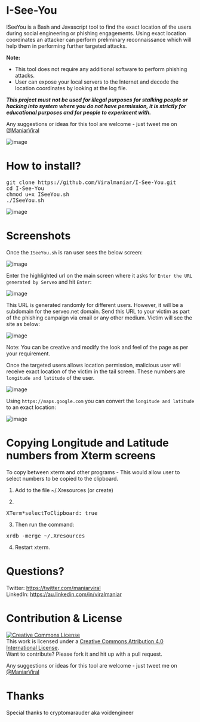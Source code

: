 # I-See-You

ISeeYou is a Bash and Javascript tool to find the exact location of the users during social engineering or phishing engagements. Using exact location coordinates an attacker can perform preliminary reconnaissance which will help them in performing further targeted attacks. 

<B>Note:</B><Br>
- This tool does not require any additional software to perform phishing attacks.
- User can expose your local servers to the Internet and decode the location coordinates by looking at the log file.
  
<B><I>This project must not be used for illegal purposes for stalking people or hacking into system where you do not have permission, it is strictly for educational purposes and for people to experiment with.</I></B>
  
Any suggestions or ideas for this tool are welcome - just tweet me on [@ManiarViral](https://twitter.com/maniarviral)

![image](https://user-images.githubusercontent.com/3501170/55272562-2d894b80-5312-11e9-8fec-0be64a00c317.png)

# How to install?

<pre>
git clone https://github.com/Viralmaniar/I-See-You.git
cd I-See-You
chmod u+x ISeeYou.sh
./ISeeYou.sh
</pre>
![image](https://user-images.githubusercontent.com/3501170/55271795-e9447e00-5306-11e9-8a52-30251d1fc156.png)

# Screenshots

Once the `ISeeYou.sh` is ran user sees the below screen:

![image](https://user-images.githubusercontent.com/3501170/55271919-00846b00-5309-11e9-8002-1007022ed323.png)

Enter the highlighted url on the main screen where it asks for `Enter the URL generated by Serveo` and hit `Enter`:

![image](https://user-images.githubusercontent.com/3501170/55271934-3aee0800-5309-11e9-86bc-6cd1c843e635.png)

This URL is generated randomly for different users. However, it will be a subdomain for the serveo.net domain. Send this URL to your victim as part of the phishing campaign via email or any other medium. Victim will see the site as below:

![image](https://user-images.githubusercontent.com/3501170/55271752-34aa5c80-5306-11e9-87b2-fa4f54321fe3.png)

Note: You can be creative and modify the look and feel of the page as per your requirement.

Once the targeted users allows location permission, malicious user will receive exact location of the victim in the tail screen. These numbers are `longitude and latitude` of the user.

![image](https://user-images.githubusercontent.com/3501170/55271965-cbc4e380-5309-11e9-8dca-5a1f5933c1c7.png)

Using `https://maps.google.com` you can convert the `longitude and latitude` to an exact location:

![image](https://user-images.githubusercontent.com/3501170/55271991-4e4da300-530a-11e9-91ec-2fb83ef46461.png)

# Copying Longitude and Latitude numbers from Xterm screens

To copy between xterm and other programs - This would allow user to select numbers to be copied to the clipboard.
1. Add to the file ~/.Xresources (or create)

2.
<pre>
XTerm*selectToClipboard: true
</pre>
3. Then run the command:
<pre>
xrdb -merge ~/.Xresources
</pre>
4. Restart xterm.

# Questions?

Twitter: https://twitter.com/maniarviral <br>
LinkedIn: https://au.linkedin.com/in/viralmaniar

# Contribution & License

<a rel="license" href="http://creativecommons.org/licenses/by/4.0/"><img alt="Creative Commons License" style="border-width:0" src="https://i.creativecommons.org/l/by/4.0/80x15.png" /></a><br />This work is licensed under a <a rel="license" href="http://creativecommons.org/licenses/by/4.0/">Creative Commons Attribution 4.0 International License</a>.</br>
Want to contribute? Please fork it and hit up with a pull request.

Any suggestions or ideas for this tool are welcome - just tweet me on [@ManiarViral](https://twitter.com/maniarviral)

# Thanks

Special thanks to cryptomarauder aka voidengineer
